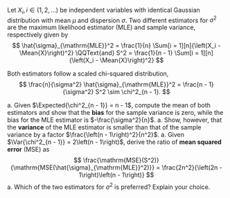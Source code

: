 Let $X_i, i \in \left(1, 2, \ldots\right)$ be independent variables with identical Gaussian distribution
with mean $\mu$ and dispersion $\sigma$. Two different estimators for $\sigma^2$ are the maximum likelihood
estimator (MLE) and sample variance, respectively given by
$$
    \hat{\sigma}_{\mathrm{MLE}}^2 = \frac{1}{n} \Sum[i = 1][n]{\left(X_i - \Mean{X}\right)^2}
    \QQText{and}
    S^2 = \frac{1}{n - 1} \Sum[i = 1][n]{\left(X_i - \Mean{X}\right)^2}
$$

Both estimators follow a scaled chi-squared distribution,
$$
    \frac{n}{\sigma^2} \hat{\sigma}_{\mathrm{MLE}}^2 = \frac{n - 1}{\sigma^2} S^2 \sim \chi^2_{n - 1}.
$$

a.  Given $\Expected{\chi^2_{n - 1}} = n - 1$, compute the mean of both estimators and show that
    the **bias** for the sample variance is zero, while the bias for the MLE estimator is $-\frac{\sigma^2}{n}$.
a.  Show, however, that the **variance** of the MLE estimator is smaller than that of the sample variance
    by a factor $\frac{\left(n - 1\right)^2}{n^2}$.
a.  Given $\Var{\chi^2_{n - 1}} = 2\left(n - 1\right)$, derive the ratio of
    **mean squared error** (MSE) as
    $$
        \frac{\mathrm{MSE}(S^2)}{\mathrm{MSE(\hat{\sigma}_{\mathrm{MLE}}^2)}} =
        \frac{2n^2}{\left(2n - 1\right)\left(n - 1\right)}
    $$
a.  Which of the two estimators for $\sigma^2$ is preferred? Explain your choice.
